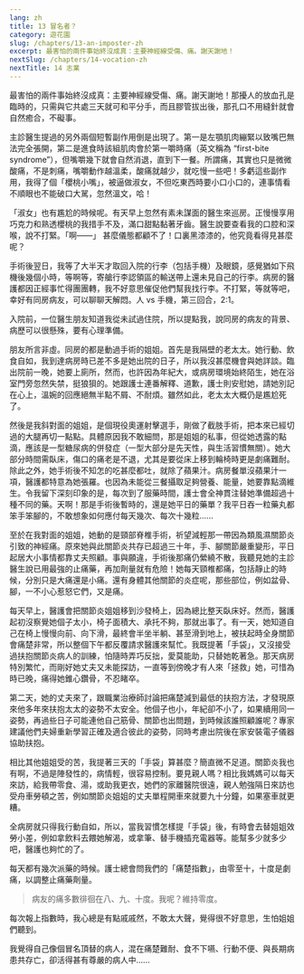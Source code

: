 ```yaml
---
lang: zh
title: 13 冒名者？
category: 遊花園
slug: /chapters/13-an-imposter-zh
excerpt: 最害怕的兩件事始終沒成真：主要神經線受傷、痛。謝天謝地！
nextSlug: /chapters/14-vocation-zh
nextTitle: 14 志業
---
```


<p class="cn">最害怕的兩件事始終沒成真：主要神經線受傷、痛。謝天謝地！那擾人的放血孔是臨時的，只需與它共處三天就可和平分手，而且膠管拔出後，那孔口不用縫針就會自然癒合，不礙事。

<p class="cn">主診醫生提過的另外兩個短暫副作用倒是出現了。第一是左顎肌肉繃緊以致嘴巴無法完全張開，第二是進食時該組肌肉會於第一嚼時痛（英文稱為 “first-bite syndrome”），但嘴嚼幾下就會自然消退，直到下一餐。所謂痛，其實也只是微微酸痛，不是刺痛，嘴嚼動作越溫柔，酸痛就越少，就吃慢一些吧！多虧這些副作用，我得了個「櫻桃小嘴」，被逼做淑女，不但吃東西時要小口小口的，連事情看不順眼也不能破口大駡，忽然溫文，哈！

<p class="cn">「淑女」也有尷尬的時候呢。有天早上忽然有素未謀面的醫生來巡房。正慢慢享用巧克力和熟透櫻桃的我措手不及，滿口甜點黏著牙齒。醫生說要查看我的口腔和深喉，說不打緊。「啊——」 甚麼儀態都顧不了！口裏黑漆漆的，他究竟看得見甚麼呢？

<p class="cn">手術後翌日，我等了大半天才取回入院的行李（包括手機）及眼鏡，感覺猶如下飛機後幾個小時，等啊等，寄艙行李認領區的輸送帶上還未見自己的行李。病房的醫護都因正經事忙得團團轉，我不好意思催促他們幫我找行李。不打緊，等就等吧，幸好有同房病友，可以聊聊天解悶。人 vs 手機，第三回合，2:1。

<p class="cn">入院前，一位醫生朋友知道我從未試過住院，所以提點我，說同房的病友的背景、病歷可以很懸殊，要有心理準備。

<p class="cn">朋友所言非虛。同房的都是動過手術的姐姐。首先是我隔壁的老太太。她行動、飲食自如，我到達病房時已差不多是她出院的日子，所以我沒甚麼機會與她詳談。臨出院前一晚，她要上廁所，然而，也許因為年紀大，或病房環境始終陌生，她在浴室門旁忽然失禁，挺狼狽的。她跟護士連番解釋、道歉，護士則安慰她，請她別記在心上，溫婉的回應絕無半點不屑、不耐煩。雖然如此，老太太大概仍是尷尬死了。

<p class="cn">然後是我斜對面的姐姐，是個現役奧運射擊選手，剛做了截肢手術，把本來已經切過的大腿再切一點點。具體原因我不敢細問，那是姐姐的私事，但從她透露的點滴，應該是一型糖尿病的併發症（一型大部分是先天性，與生活習慣無關）。她大部分時間需臥床，傷口的痛老是不退，尤其是要從床上移到輪椅時更是劇痛難耐。除此之外，她手術後不知怎的吃甚麼都吐，就除了蘋果汁。病房餐單沒蘋果汁一項，醫護都特意為她張羅。也因為未能從三餐攝取足夠營養、能量，她要靠點滴維生。令我留下深刻印象的是，每次到了服藥時間，護士會全神貫注替她準備超過十種不同的藥。天啊！那是手術後暫時的，還是她平日的藥單？我平日吞一粒藥丸都笨手笨腳的，不敢想象如何應付每天幾次、每次十幾粒......

<p class="cn">至於在我對面的姐姐，她動的是頸部脊椎手術，祈望減輕那一帶因為類風濕關節炎引致的神經痛。原來她與此關節炎共存已超過三十年，手、腳關節嚴重變形，平日起居大小事情都靠丈夫照顧。事與願違，手術後那痛仍縈繞不散，我聽見她的主診醫生說已用最強的止痛藥，再加劑量就有危險！她每天頸椎都痛，包括靜止的時候，分別只是大痛還是小痛。還有身體其他關節的炎症呢，那些部位，例如盆骨、腳，一不小心惹怒它們，又是痛。

<p class="cn">每天早上，醫護會把關節炎姐姐移到沙發椅上，因為總比整天臥床好。然而，醫護起初沒察覺她個子太小，椅子面積大、承托不夠，那就出事了。有一天，她知道自己在椅上慢慢向前、向下滑，最終會半坐半躺、甚至滑到地上，被扶起時全身關節會痛楚非常，所以整個下午都反覆請求醫護來幫忙。我既提著「手袋」，又沒接受過扶抱關節炎病人的訓練，怕隨時弄巧反拙，愛莫能助，只替她乾著急。那天病房特別繁忙，而剛好她丈夫又未能探訪，一直等到傍晚才有人來「拯救」她，可惜為時已晚，痛得她錐心鑽骨，不忍睹卒。

<p class="cn">第二天，她的丈夫來了，跟職業治療師討論把痛楚減到最低的扶抱方法，才發現原來他多年來扶抱太太的姿勢不太安全。他個子也小，年紀卻不小了，如果續用同一姿勢，再過些日子可能連他自己筋骨、關節也出問題，到時候該誰照顧誰呢？專家建議他們夫婦重新學習正確及適合彼此的姿勢，同時考慮出院後在家安裝電子儀器協助扶抱。

<p class="cn">相比其他姐姐受的苦，我提著三天的「手袋」算甚麼？簡直微不足道。關節炎我也有啊，不過是陣發性的，病情輕，很容易控制。要見親人嗎？相比我媽媽可以每天來訪，給我帶零食、湯，或助我更衣，她們的家離醫院很遠，親人勉強隔日來訪也受舟車勞頓之苦，例如關節炎姐姐的丈夫單程開車來就要九十分鐘，如果塞車就更糟。

<p class="cn">全病房就只得我行動自如，所以，當我習慣怎樣提「手袋」後，有時會去替姐姐效勞小差，例如拿飲料去餵她解渴，或拿筆、替手機插充電器等。能幫多少就多少吧，醫護也夠忙的了。

<p class="cn">每天都有幾次派藥的時候。護士總會問我們的「痛楚指數」，由零至十，十度是劇痛，以調整止痛藥劑量。

<blockquote class="cn">病友的痛多數徘徊在八、九、十度。我呢？維持零度。</blockquote>

<p class="cn">每次報上指數時，我心總是有點戚戚然，不敢太大聲，覺得很不好意思，生怕姐姐們聽到。

<p class="cn">我覺得自己像個冒名頂替的病人，混在痛楚難耐、食不下嚥、行動不便、與長期病患共存亡，卻活得甚有尊嚴的病人中......
